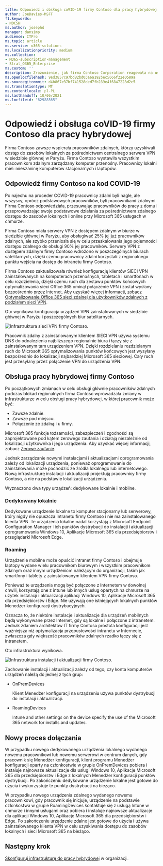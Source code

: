 ```yaml
---
title: Odpowiedź i obsługa coVID-19 firmy Contoso dla pracy hybrydowej
author: JoeDavies-MSFT
f1.keywords:
- NOCSH
ms.author: josephd
manager: dansimp
audience: ITPro
ms.topic: article
ms.service: o365-solutions
ms.localizationpriority: medium
ms.collection:
- M365-subscription-management
- Strat_O365_Enterprise
ms.custom: ''
description: Zrozumienie, jak firma Contoso Corporation reagowała na usługę COVID-19, i inżynieruje infrastrukturę instalacji i aktualizacji oprogramowania na przykład w celu pracy hybrydowej.
ms.openlocfilehash: 9ed3857c97bd82bd03a6a192bec5666f22e0589a
ms.sourcegitcommit: d4b867e37bf741528ded7fb289e4f6847228d2c5
ms.translationtype: MT
ms.contentlocale: pl-PL
ms.lasthandoff: 10/06/2021
ms.locfileid: "62988365"
---
```

# <a name="contosos-covid-19-response-and-support-for-hybrid-work"></a>Odpowiedź i obsługa coVID-19 firmy Contoso dla pracy hybrydowej

Firma Contoso zawsze wspierała pracowników zdalnych, którzy uzyskiwali dostęp do zasobów lokalnych za pośrednictwem centralnego serwera VPN w siedzibie głównej w Paryżu. Firma Contoso wystawiła wszystkim pracownikom zdalnym zarządzany komputer przenośny. Pracownicy lokalni mieli mieszaninę komputerów stacjonarnych i laptopów.

## <a name="contosos-response-to-covid-19"></a>Odpowiedź firmy Contoso na kod COVID-19

Po najechu na proceder COVID-19 pracownicy zdalni byli nagle, ale wszyscy, oprócz podstawowych pracowników, byli pracownikami zdalnymi. Firma Contoso odpowiedziała, przesuwając pracowników do pracy z domu i przeprowadzając swoje podstawowe działania za pośrednictwem zdalnego dostępu do zasobów lokalnych i online przy Microsoft 365 usługach w chmurze.

Firma Contoso miała serwery VPN z dostępem zdalnym w biurze w siedzibie głównej w Paryżu, aby obsługiwać 25% jej już pracowników zdalnych, ale szybko przeniosła się w celu przeskalowania jego pojemności dostępu zdalnego do obsługi 90% jej pracowników. Serwery VPN z dostępem zdalnym firmy Contoso wdrożono w poszczególnych biurach satelitarnych, dzięki czemu pracownicy zdalni korzystali z regionalnego punktu wejścia na dostęp do intranetu firmy Contoso.

Firma Contoso zaktualizowała również konfigurację klientów SIECI VPN zainstalowanych na komputerach przenośnych, tabletach i smartfonach w celu rozdzielenia, dzięki czemu ruch dla zestawu punktów końcowych optymalizowania sieci Office 365 ominął połączenie VPN i został wysłany bezpośrednio przez Internet. Aby uzyskać więcej informacji, zobacz [Optymalizowanie Office 365 sieci zdalnej dla użytkowników zdalnych z podziałem sieci VPN](../enterprise/microsoft-365-vpn-split-tunnel.md).

Oto wynikowa konfiguracja urządzeń VPN zainstalowanych w siedzibie głównej w Paryżu i poszczególnych biur satelitarnych. 

![Infrastruktura sieci VPN firmy Contoso.](../media/contoso-remote-onsite-work/contoso-vpn-infrastructure.png)

Pracownik zdalny z zainstalowanym klientem SIECI VPN używa systemu DNS do odnalezienia najbliższego regionalnie biura i łączy się z zainstalowanym tam urządzeniem VPN. Dzięki rozdzielaniu rozdzielanym ruch do Microsoft 365 optymalizowania punktów końcowych jest wysyłany bezpośrednio do lokalizacji najbardziej Microsoft 365 sieciowej. Cały ruch jest przesyłany przez połączenie VPN do urządzenia VPN.

## <a name="contosos-support-for-hybrid-work"></a>Obsługa pracy hybrydowej firmy Contoso

Po początkowych zmianach w celu obsługi głównie pracowników zdalnych podczas blokad regionalnych firma Contoso wprowadzała zmiany w infrastrukturze w celu obsługi pracy hybrydowej, w której pracownik może być:

- Zawsze zdalnie.
- Zawsze pod miejscu.
- Połączenie ze zdalną i u firmy.

Microsoft 365 funkcje tożsamości, zabezpieczeń i zgodności są zaprojektowane pod kątem zerowego zaufania i działają niezależnie od lokalizacji użytkownika i jego urządzenia. Aby uzyskać więcej informacji, zobacz [Zerowe zaufanie](https://www.microsoft.com/security/business/zero-trust).

Jednak zarządzanie nowymi instalacjami i aktualizacjami oprogramowania zależy od lokalizacji urządzenia, ponieważ oprogramowanie do zainstalowania może pochodzić ze źródła lokalnego lub internetowego. Nową infrastrukturę instalacji i aktualizacji projektują pracownicy firmy Contoso, a nie na podstawie lokalizacji urządzenia.

Wyznaczono dwa typy urządzeń: dedykowane lokalnie i mobilne.

### <a name="dedicated-on-premises"></a>Dedykowany lokalnie

Dedykowane urządzenie lokalne to komputer stacjonarny lub serwerowy, który nigdy nie opuszcza intranetu firmy Contoso i nie ma zainstalowanego klienta VPN. Te urządzenia lokalne nadal korzystają z Microsoft Endpoint Configuration Manager i ich punktów dystrybucji do instalacji i aktualizacji oprogramowania Windows 10, Aplikacje Microsoft 365 dla przedsiębiorstw i przeglądarki Microsoft Edge.

### <a name="roaming"></a>Roaming

Urządzenie mobilne może opuścić intranet firmy Contoso i obejmuje laptopy wydane wielu pracownikom biurowym i wszystkim pracownikom zdalnym oraz innym urządzeniom należącym do organizacji, takim jak smartfony i tablety z zainstalowanym klientem VPN firmy Contoso. 

Ponieważ te urządzenia mogą być połączone z Internetem w dowolnej chwili, korzystają one z intune lub innych usług opartych na chmurze na użytek instalacji i aktualizacji aplikacji Windows 10, Aplikacje Microsoft 365 dla przedsiębiorstw i Edge. Nie używają one istniejących lokalnych punktów Menedżer konfiguracji dystrybucyjnych.

Oznacza to, że niektóre instalacje i aktualizacje dla urządzeń mobilnych będą wykonywane przez Internet, gdy są lokalne i połączone z intranetem. Jednak zdaniem architektów IT firmy Contoso prostota konfiguracji jest ważniejsza niż optymalizacja przepustowości intranetu w Internecie, zwłaszcza gdy większość pracowników zdalnych rzadko łączy się z intranetem.

Oto infrastruktura wynikowa.

![Infrastruktura instalacji i aktualizacji firmy Contoso.](../media/contoso-remote-onsite-work/contoso-updates-infrastructure.png)

Zachowanie instalacji i aktualizacji zależy od tego, czy konta komputerów urządzeń należą do jednej z tych grup:

- OnPremDevices

  Klient Menedżer konfiguracji na urządzeniu używa punktów dystrybucji do instalacji i aktualizacji.

- RoamingDevices

  Intune and other settings on the device specify the use of the Microsoft 365 network for installs and updates.

## <a name="new-onboarding-process"></a>Nowy proces dołączania

W przypadku nowego dedykowanego urządzenia lokalnego wydanego nowemu pracownikowi lub nowemu serwerowi w centrum danych, gdy pracownik się Menedżer konfiguracji, klient programu Menedżer konfiguracji oparty na członkostwie w grupie OnPremDevices pobiera i instaluje najnowsze aktualizacje dla usługi Windows 10, Aplikacje Microsoft 365 dla przedsiębiorstw i Edge z lokalnych Menedżer konfiguracji punktów dystrybucji. Po zakończeniu dedykowane urządzenie lokalne jest gotowe do użycia i wykorzystuje te punkty dystrybucji na bieżąco.

W przypadku nowego urządzenia zdalnego wydanego nowemu pracownikowi, gdy pracownik się inicjuje, urządzenie na podstawie członkostwa w grupie RoamingDevices kontaktuje się z usługą Intune w chmurze i innymi usługami oraz pobiera i instaluje najnowsze aktualizacje dla aplikacji Windows 10, Aplikacje Microsoft 365 dla przedsiębiorstw i Edge. Po zakończeniu urządzenie zdalne jest gotowe do użycia i używa zainstalowanego klienta VPN w celu uzyskiwania dostępu do zasobów lokalnych i sieci Microsoft 365 na bieżąco.

## <a name="next-step"></a>Następny krok

[Skonfiguruj infrastrukturę do pracy hybrydowej](empower-people-to-work-remotely.md) w organizacji.
